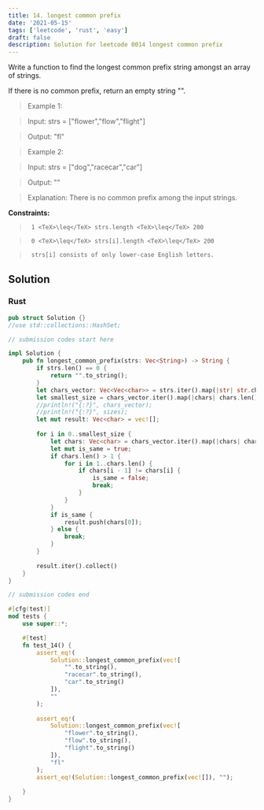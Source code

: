 ```yaml
---
title: 14. longest common prefix
date: '2021-05-15'
tags: ['leetcode', 'rust', 'easy']
draft: false
description: Solution for leetcode 0014 longest common prefix
---
```


 

  Write a function to find the longest common prefix string amongst an array of strings.

  If there is no common prefix, return an empty string "".

   

 >   Example 1:

  

 >   Input: strs <TeX>=</TeX> ["flower","flow","flight"]

 >   Output: "fl"

  

 >   Example 2:

  

 >   Input: strs <TeX>=</TeX> ["dog","racecar","car"]

 >   Output: ""

 >   Explanation: There is no common prefix among the input strings.

  

   

  **Constraints:**

  

 >   	1 <TeX>\leq</TeX> strs.length <TeX>\leq</TeX> 200

 >   	0 <TeX>\leq</TeX> strs[i].length <TeX>\leq</TeX> 200

 >   	strs[i] consists of only lower-case English letters.


## Solution
### Rust
```rust
pub struct Solution {}
//use std::collections::HashSet;

// submission codes start here

impl Solution {
    pub fn longest_common_prefix(strs: Vec<String>) -> String {
        if strs.len() == 0 {
            return "".to_string();
        }
        let chars_vector: Vec<Vec<char>> = strs.iter().map(|str| str.chars().collect()).collect();
        let smallest_size = chars_vector.iter().map(|chars| chars.len()).min().unwrap();
        //println!("{:?}", chars_vector);
        //println!("{:?}", sizes);
        let mut result: Vec<char> = vec![];
        
        for i in 0..smallest_size {
            let chars: Vec<char> = chars_vector.iter().map(|chars| chars[i]).collect();
            let mut is_same = true;
            if chars.len() > 1 {
                for i in 1..chars.len() {
                    if chars[i - 1] != chars[i] {
                        is_same = false;
                        break;
                    }
                }
            }
            if is_same {
                result.push(chars[0]);
            } else {
                break;
            }
        }
        
        result.iter().collect()
    }
}

// submission codes end

#[cfg(test)]
mod tests {
    use super::*;

    #[test]
    fn test_14() {
        assert_eq!(
            Solution::longest_common_prefix(vec![
                "".to_string(),
                "racecar".to_string(),
                "car".to_string()
            ]),
            ""
        );
        
        assert_eq!(
            Solution::longest_common_prefix(vec![
                "flower".to_string(),
                "flow".to_string(),
                "flight".to_string()
            ]),
            "fl"
        );
        assert_eq!(Solution::longest_common_prefix(vec![]), "");
        
    }
}

```
